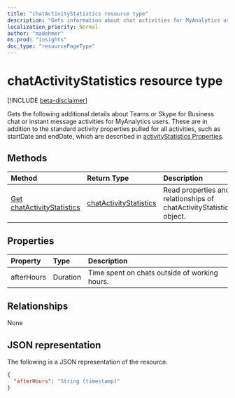 ```yaml
---
title: "chatActivityStatistics resource type"
description: "Gets information about chat activities for MyAnalytics users."
localization_priority: Normal
author: "madehmer"
ms.prod: "insights"
doc_type: "resourcePageType"
---
```


# chatActivityStatistics resource type

[!INCLUDE [beta-disclaimer](../../includes/beta-disclaimer.md)]

Gets the following additional details about Teams or Skype for Business chat or instant message activities for MyAnalytics users. These are in addition to the standard activity properties pulled for all activities, such as startDate and endDate, which are described in [activityStatistics Properties](../resources/activitystatistics.md).

## Methods

| Method       | Return Type | Description |
|:-------------|:------------|:------------|
| [Get chatActivityStatistics](../api/chatactivitystatistics-get.md) | [chatActivityStatistics](chatactivitystatistics.md) | Read properties and relationships of chatActivityStatistics object. |

## Properties

| Property     | Type        | Description |
|:-------------|:------------|:------------|
|afterHours|Duration|Time spent on chats outside of working hours.|

## Relationships

None

## JSON representation

The following is a JSON representation of the resource.

<!-- {
  "blockType": "resource",
  "optionalProperties": [

  ],
  "@odata.type": "microsoft.graph.chatActivityStatistics",
  "baseType": ""
}-->

```json
{
  "afterHours": "String (timestamp)"
}
```

<!-- uuid: 16cd6b66-4b1a-43a1-adaf-3a886856ed98
2019-02-04 14:57:30 UTC -->
<!-- {
  "type": "#page.annotation",
  "description": "chatActivityStatistics resource",
  "keywords": "",
  "section": "documentation",
  "tocPath": ""
}-->

